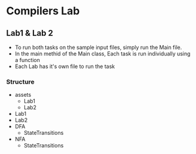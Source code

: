 # Compilers Lab


## Lab1 & Lab 2
- To run both tasks on the sample input files, simply run the Main file.
- In the main methid of the Main class, Each task is run individually using a function
- Each Lab has it's own file to run the task

### Structure
- assets
  - Lab1
  - Lab2
- Lab1
- Lab2
- DFA
  - StateTransitions
- NFA
  - StateTransitions
